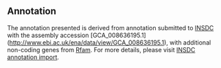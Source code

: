 
Annotation
----------

The annotation presented is derived from annotation submitted to
[INSDC](http://www.insdc.org) with the assembly accession [GCA\_008636195.1]
(http://www.ebi.ac.uk/ena/data/view/GCA_008636195.1),
with additional non-coding genes from
[Rfam](http://rfam.xfam.org/). For more details, please visit [INSDC
annotation import](http://ensemblgenomes.org/info/data/insdc_annotation).
